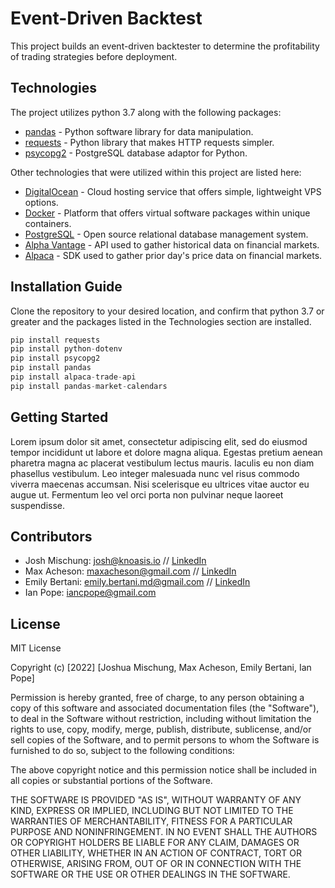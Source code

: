 # Event-Driven Backtest

This project builds an event-driven backtester to determine the profitability of trading strategies before deployment.


## Technologies

The project utilizes python 3.7 along with the following packages:

- [pandas](https://pandas.pydata.org/) - Python software library for data manipulation.
- [requests](https://pypi.org/project/requests/) - Python library that makes HTTP requests simpler. 
- [psycopg2](https://pypi.org/project/psycopg2/) - PostgreSQL database adaptor for Python. 

Other technologies that were utilized within this project are listed here:

- [DigitalOcean](https://www.digitalocean.com/) - Cloud hosting service that offers simple, lightweight VPS options.
- [Docker](https://docs.docker.com/) - Platform that offers virtual software packages within unique containers. 
- [PostgreSQL](https://www.postgresql.org/) - Open source relational database management system.
- [Alpha Vantage](https://www.alphavantage.co/) - API used to gather historical data on financial markets.
- [Alpaca](https://alpaca.markets/) - SDK used to gather prior day's price data on financial markets.



## Installation Guide

Clone the repository to your desired location, and confirm that python 3.7 or greater and the packages listed in the Technologies section are installed.

```python
pip install requests
pip install python-dotenv
pip install psycopg2
pip install pandas
pip install alpaca-trade-api
pip install pandas-market-calendars
```

## Getting Started

Lorem ipsum dolor sit amet, consectetur adipiscing elit, sed do eiusmod tempor incididunt ut labore et dolore magna aliqua. Egestas pretium aenean pharetra magna ac placerat vestibulum lectus mauris. Iaculis eu non diam phasellus vestibulum. Leo integer malesuada nunc vel risus commodo viverra maecenas accumsan. Nisi scelerisque eu ultrices vitae auctor eu augue ut. Fermentum leo vel orci porta non pulvinar neque laoreet suspendisse.

## Contributors

- Josh Mischung: josh@knoasis.io // [LinkedIn](https://www.linkedin.com/in/joshmischung/)
- Max Acheson: maxacheson@gmail.com // [LinkedIn](https://www.linkedin.com/in/max-acheson-75093a19a/)
- Emily Bertani: emily.bertani.md@gmail.com // [LinkedIn](https://www.linkedin.com/in/emily-bertani-1ab184222/)
- Ian Pope: iancpope@gmail.com

## License

MIT License

Copyright (c) [2022] [Joshua Mischung, Max Acheson, Emily Bertani, Ian Pope]

Permission is hereby granted, free of charge, to any person obtaining a copy
of this software and associated documentation files (the "Software"), to deal
in the Software without restriction, including without limitation the rights
to use, copy, modify, merge, publish, distribute, sublicense, and/or sell
copies of the Software, and to permit persons to whom the Software is
furnished to do so, subject to the following conditions:

The above copyright notice and this permission notice shall be included in all
copies or substantial portions of the Software.

THE SOFTWARE IS PROVIDED "AS IS", WITHOUT WARRANTY OF ANY KIND, EXPRESS OR
IMPLIED, INCLUDING BUT NOT LIMITED TO THE WARRANTIES OF MERCHANTABILITY,
FITNESS FOR A PARTICULAR PURPOSE AND NONINFRINGEMENT. IN NO EVENT SHALL THE
AUTHORS OR COPYRIGHT HOLDERS BE LIABLE FOR ANY CLAIM, DAMAGES OR OTHER
LIABILITY, WHETHER IN AN ACTION OF CONTRACT, TORT OR OTHERWISE, ARISING FROM,
OUT OF OR IN CONNECTION WITH THE SOFTWARE OR THE USE OR OTHER DEALINGS IN THE
SOFTWARE.
